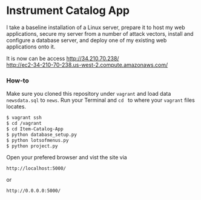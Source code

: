 # Instrument Catalog App

I take a baseline installation of a Linux server, prepare it to host my web applications, secure my server from a number of attack vectors, install and configure a database server, and deploy one of my existing web applications onto it.

It is now can be access
http://34.210.70.238/
<br>
http://ec2-34-210-70-238.us-west-2.compute.amazonaws.com/



### How-to
Make sure you cloned this repository under ```vagrant``` and load data ```newsdata.sql``` to ```news```.
Run your Terminal and ```cd ``` to where your ```vagrant``` files locates.

```sh
$ vagrant ssh
$ cd /vagrant
$ cd Item-Catalog-App
$ python database_setup.py
$ python lotsofmenus.py
$ python project.py
```
Open your prefered browser and vist the site via
```
http://localhost:5000/
```
or
```
http://0.0.0.0:5000/
```
